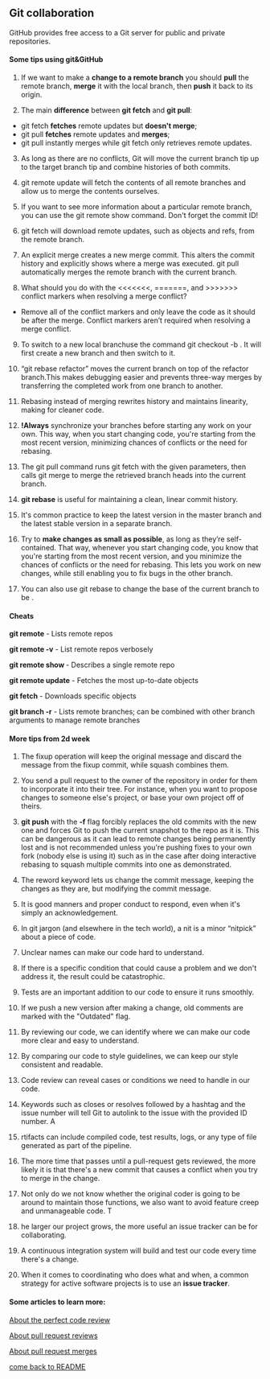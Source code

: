 ## Git collaboration

GitHub provides free access to a Git server for public and private repositories.

#### Some tips using git&GitHub

1. If we want to make a **change to a remote branch** you should **pull** the remote branch, **merge** it with the local branch, then **push** it back to its origin.

2. The main **difference** between **git fetch** and **git pull**:
- git fetch **fetches** remote updates but **doesn't merge**; 
- git pull **fetches** remote updates and **merges**;
- git pull instantly merges while git fetch only retrieves remote updates.

3. As long as there are no conflicts, Git will move the current branch tip up to the target branch tip and combine histories of both commits.

4. git remote update will fetch the contents of all remote branches and allow us to merge the contents ourselves.

5. If you want to see more information about a particular remote branch, you can use the git remote show command. Don't forget the commit ID!

6. git fetch will download remote updates, such as objects and refs, from the remote branch.

7. An explicit merge creates a new merge commit. This alters the commit history and explicitly shows where a merge was executed.
git pull automatically merges the remote branch with the current branch.

8. What should you do with the <<<<<<<, =======, and >>>>>>> conflict markers when resolving a merge conflict?
- Remove all of the conflict markers and only leave the code as it should be after the merge. Conflict markers aren’t required when resolving a merge conflict.

9. To switch to a new local branchuse the command git checkout -b <branch name> . It will first create a new branch and then switch to it.

10. “git rebase refactor” moves the current branch on top of the refactor branch.This makes debugging easier and prevents three-way merges by transferring the completed work from one branch to another.

11. Rebasing instead of merging rewrites history and maintains linearity, making for cleaner code.

12. **!Always** synchronize your branches before starting any work on your own. This way, when you start changing code, you're starting from the most recent version, minimizing chances of conflicts or the need for rebasing.

13. The git pull command runs git fetch with the given parameters, then calls git merge to merge the retrieved branch heads into the current branch.

14. **git rebase** is useful for maintaining a clean, linear commit history.

15. It's common practice to keep the latest version in the master branch and the latest stable version in a separate branch.

16. Try to **make changes as small as possible**, as long as they’re self-contained.
That way, whenever you start changing code, you know that you're starting from the most recent version, and you minimize the chances of conflicts or the need for rebasing.
This lets you work on new changes, while still enabling you to fix bugs in the other branch.

17. You can also use git rebase <branchname> to change the base of the current branch to be <branchname>.

#### Cheats

**git remote**  - Lists remote repos

**git remote -v** - List remote repos verbosely

**git remote show <name>** - Describes a single remote repo

**git remote update** - Fetches the most up-to-date objects

**git fetch** - Downloads specific objects

**git branch -r** - Lists remote branches; can be combined with other branch arguments to manage remote branches

#### More tips from 2d week

1. The fixup operation will keep the original message and discard the message from the fixup commit, while squash combines them.

2. You send a pull request to the owner of the repository in order for them to incorporate it into their tree.
For instance, when you want to propose changes to someone else's project, or base your own project off of theirs.

3. **git push** with the **-f** flag forcibly replaces the old commits with the new one and forces Git to push the current snapshot to the repo as it is. This can be dangerous as it can lead to remote changes being permanently lost and is not recommended unless you're pushing fixes to your own fork (nobody else is using it) such as in the case after doing interactive rebasing to squash multiple commits into one as demonstrated.

4. The reword keyword lets us change the commit message, keeping the changes as they are, but modifying the commit message.

5. It is good manners and proper conduct to respond, even when it's simply an acknowledgement.

6. In git jargon (and elsewhere in the tech world), a nit is a minor “nitpick” about a piece of code.

7. Unclear names can make our code hard to understand.

8. If there is a specific condition that could cause a problem and we don't address it, the result could be catastrophic.

9. Tests are an important addition to our code to ensure it runs smoothly.

10. If we push a new version after making a change, old comments are marked with the "Outdated" flag.

11. By reviewing our code, we can identify where we can make our code more clear and easy to understand.

12. By comparing our code to style guidelines, we can keep our style consistent and readable.

13.  Code review can reveal cases or conditions we need to handle in our code.

14. Keywords such as closes or resolves followed by a hashtag and the issue number will tell Git to autolink to the issue with the provided ID number.
A
15. rtifacts can include compiled code, test results, logs, or any type of file generated as part of the pipeline.

16. The more time that passes until a pull-request gets reviewed, the more likely it is that there's a new commit that causes a conflict when you try to merge in the change.

17. Not only do we not know whether the original coder is going to be around to maintain those functions, we also want to avoid feature creep and unmanageable code.
T
18. he larger our project grows, the more useful an issue tracker can be for collaborating.

19. A continuous integration system will build and test our code every time there's a change.

20. When it comes to coordinating who does what and when, a common strategy for active software projects is to use an **issue tracker**.


#### Some articles to learn more:

[About the perfect code review](https://medium.com/osedea/the-perfect-code-review-process-845e6ba5c31)

[About pull request reviews](https://docs.github.com/en/pull-requests/collaborating-with-pull-requests/reviewing-changes-in-pull-requests/about-pull-request-reviews)

[About pull request merges](https://docs.github.com/en/pull-requests/collaborating-with-pull-requests/incorporating-changes-from-a-pull-request/about-pull-request-merges)

[come back to README](../README.md)